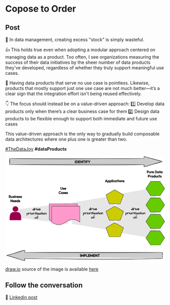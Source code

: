 # Copose to Order

## Post

🚮 In data management, creating excess "stock" is simply wasteful.

👍 This holds true even when adopting a modular approach centered on managing data as a product. Too often, I see organizations measuring the success of their data initiatives by the sheer number of data products they’ve developed, regardless of whether they truly support meaningful use cases.

🛑 Having data products that serve no use case is pointless. Likewise, products that mostly support just one use case are not much better—it’s a clear sign that the integration effort isn’t being reused effectively.

👇 The focus should instead be on a value-driven approach:
1️⃣ Develop data products only when there’s a clear business case for them
2️⃣ Design data products to be flexible enough to support both immediate and future use cases

 This value-driven approach is the only way to gradually build composable data architectures where one plus one is greater than two.

[#TheDataJoy](https://www.linkedin.com/feed/hashtag/?keywords=thedatajoy) **#dataProducts**

![2024-P019-composability.png](/images/2024/2024-P057-compose-to-order.png)

[draw.io](https://app.diagrams.net/) source of the image is available [here](/images/2024/2024.drawio) 

## Follow the conversation

🔵 [Linkedin post](https://www.linkedin.com/posts/andreagioia_thedatajoy-dataproduct-activity-7270795370933202945-K2Ha)
